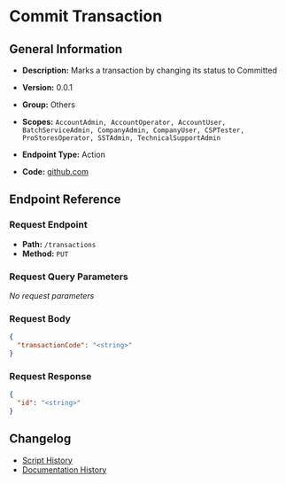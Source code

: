 # Commit Transaction

## General Information

- **Description:** Marks a transaction by changing its status to Committed

- **Version:** 0.0.1
- **Group:** Others
- **Scopes:** `AccountAdmin, AccountOperator, AccountUser, BatchServiceAdmin, CompanyAdmin, CompanyUser, CSPTester, ProStoresOperator, SSTAdmin, TechnicalSupportAdmin`
- **Endpoint Type:** Action
- **Code:** [github.com](https://github.com/NangoHQ/integration-templates/tree/main/integrations/avalara-sandbox/actions/commit-transaction.ts)


## Endpoint Reference

### Request Endpoint

- **Path:** `/transactions`
- **Method:** `PUT`

### Request Query Parameters

_No request parameters_

### Request Body

```json
{
  "transactionCode": "<string>"
}
```

### Request Response

```json
{
  "id": "<string>"
}
```

## Changelog

- [Script History](https://github.com/NangoHQ/integration-templates/commits/main/integrations/avalara-sandbox/actions/commit-transaction.ts)
- [Documentation History](https://github.com/NangoHQ/integration-templates/commits/main/integrations/avalara-sandbox/actions/commit-transaction.md)

<!-- END  GENERATED CONTENT -->


